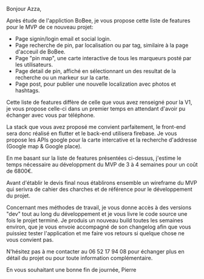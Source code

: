 Bonjour Azza,

Après étude de l'appliction BoBee, je vous propose cette liste de features pour le MVP de ce nouveau projet:
- Page signin/login email et social login.
- Page recherche de pin, par localisation ou par tag, similaire à la page d'acceuil de BoBee.
- Page "pin map", une carte interactive de tous les marqueurs posté par les utilisateurs.
- Page detail de pin, affiché en sélectionnant un des resultat de la recherche ou un markeur sur la carte.
- Page post, pour publier une nouvelle localization avec photos et hashtags.

Cette liste de features diffère de celle que vous avez renseigné pour la V1, je vous propose celle-ci dans un premier temps en attendant d'avoir pu échanger avec vous par téléphone.

La stack que vous avez proposé me convient parfaitement, le front-end sera donc réalisé en flutter et le back-end utilisera firebase.
Je vous propose les APIs google pour la carte intercative et la recherche d'addresse (Google map & Google place).

En me basant sur la liste de features présentées ci-dessus, j'estime le temps nécessaire au développment du MVP de 3 à 4 semaines pour un coût de 6800€.

Avant d'établir le devis final nous établirons ensemble un wireframe du MVP qui serivra de cahier des charches et de référence pour le développement du projet.

Concernant mes méthodes de travail, je vous donne accès à des versions "dev" tout au long du développement et je vous livre le code source une fois le projet terminé. Je produis un nouveau build toutes les semaines environ, que je vous envoie accompagné de son changelog afin que vous puissiez tester l'application et me faire vos retours si quelque chose ne vous convient pas.

N'hésitez pas à me contacter au 06 52 17 94 08 pour échanger plus en détail du projet ou pour toute information complémentaire.

En vous souhaitant une bonne fin de journée,
Pierre